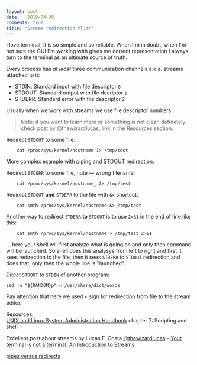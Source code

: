 ```yaml
---
layout: post
date:   2019-04-30
comments: true
title: "Stream redirection tl;dr"
---
```


I love terminal, it is so simple and so reliable. When I'm in doubt, when I'm not sure the GUI
I'm working with gives me correct representation I always turn to the terminal as an ultimate source of truth.

Every process has *at least* three communication channels a.k.a. streams attached to it:
- STDIN. Standard input with file descriptor `0`
- STDOUT. Standard output with file decriptor `1`
- STDERR. Standard error with file descriptor `2`

Usually when we work with streams we use file descriptor numbers. 

> Note: if you want to learn more or something is not clear, definetely check post by @thewizardlucas,
link in the Resources section.

Redirect `STDOUT` to some file:  
```
    cat /proc/sys/kernel/hostname 1> /tmp/test
```

More complex example with piping and STDOUT redirection:

Redirect `STDERR` to some file, note — wrong filename:
```
    cat /proc/sys/kernel/hostname_ 2> /tmp/test
```

Redirect `STDOUT` **and** `STDERR` to the file with `&>` shortcut:
```
    cat smth /proc/sys/kernel/hostname &> /tmp/test
```


Another way to redirect `STDERR` **to** `STDOUT` is to use `2>&1` in the end of line like this:
```
    cat smth /proc/sys/kernel/hostname > /tmp/test 2>&1
```

... here your shell will first analyze what is going on and only then command will be launched. 
So shell does this analysys from left to right and first it sees redirection to the file, 
then it sees `STDERR` to `STDOUT` redirection and does that, only then the whole line is "launched".

Direct `STDOUT` to `STDIN` of another program:
```
sed -n "${RANDOM}p" < /usr/share/dict/words
```

Pay attention that here we used `<` sign for redirection from file to the stream editor.

Resources:  
[UNIX and Linux System Administration Handbook](https://www.amazon.com/gp/product/B075MK6LZ7) chapter 7: Scripting and shell

Excellent post about streams by Lucas F. Costa [@thewizardlucas](https://twitter.com/thewizardlucas) - 
[Your terminal is not a terminal: An Introduction to Streams](https://lucasfcosta.com/2019/04/07/streams-introduction.html)  

[pipes versus redirects](https://superuser.com/questions/277324/pipes-vs-redirects)
